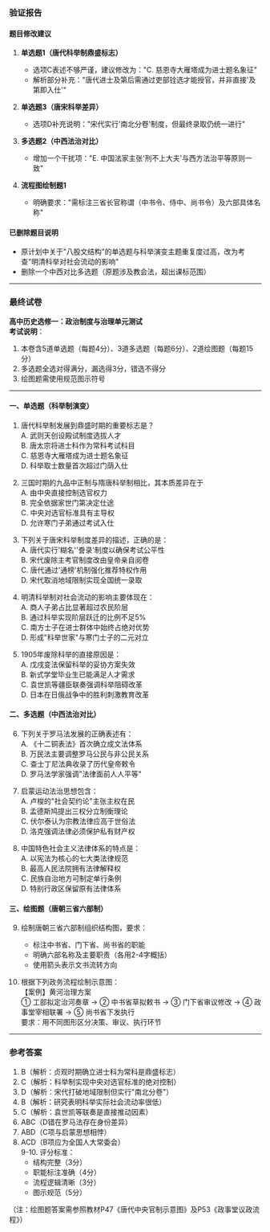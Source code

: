 ### 验证报告

#### 题目修改建议
1. **单选题1（唐代科举制鼎盛标志）**  
   - 选项C表述不够严谨，建议修改为："C. 慈恩寺大雁塔成为进士题名象征"  
   - 解析部分补充："唐代进士及第后需通过吏部铨选才能授官，并非直接'及第即入仕'"

2. **单选题3（唐宋科举差异）**  
   - 选项D补充说明："宋代实行'南北分卷'制度，但最终录取仍统一进行"

3. **多选题2（中西法治对比）**  
   - 增加一个干扰项："E. 中国法家主张'刑不上大夫'与西方法治平等原则一致"

4. **流程图绘制题1**  
   - 明确要求："需标注三省长官称谓（中书令、侍中、尚书令）及六部具体名称"

#### 已删除题目说明
- 原计划中关于"八股文结构"的单选题与科举演变主题重复度过高，改为考查"明清科举对社会流动的影响"
- 删除一个中西对比多选题（原题涉及教会法，超出课标范围）

---

### 最终试卷  
**高中历史选修一：政治制度与治理单元测试**  
**考试说明**：  
1. 本卷含5道单选题（每题4分）、3道多选题（每题6分）、2道绘图题（每题15分）  
2. 多选题全选对得满分，漏选得3分，错选不得分  
3. 绘图题需使用规范图示符号  

---

#### 一、单选题（科举制演变）  
1. 唐代科举制发展到鼎盛时期的重要标志是？  
   A. 武则天创设殿试制度选拔人才  
   B. 唐太宗将进士科作为常科考试科目  
   C. 慈恩寺大雁塔成为进士题名象征  
   D. 科举取士数量首次超过门荫入仕  

2. 三国时期的九品中正制与隋唐科举制相比，其本质差异在于  
   A. 由中央直接控制选官权力  
   B. 完全依据家世门第决定仕途  
   C. 中央对选官标准具有主导权  
   D. 允许寒门子弟通过考试入仕  

3. 下列关于唐宋科举制度差异的描述，正确的是：  
   A. 唐代实行'糊名''誊录'制度以确保考试公平性  
   B. 宋代废除主考官制度改由皇帝亲自阅卷  
   C. 唐代通过'通榜'机制强化推荐特权作用  
   D. 宋代取消地域限制实现全国统一录取  

4. 明清科举制对社会流动的影响主要体现在：  
   A. 商人子弟占比显著超过农民阶层  
   B. 通过科举实现阶层跃迁的比例不足5%  
   C. 南方士子在进士群体中始终占绝对优势  
   D. 形成"科举世家"与寒门士子的二元对立  

5. 1905年废除科举的直接原因是：  
   A. 戊戌变法保留科举的妥协方案失效  
   B. 新式学堂毕业生已能满足人才需求  
   C. 袁世凯等疆臣联奏强调科举阻碍改革  
   D. 日本在日俄战争中的胜利刺激教育改革  

#### 二、多选题（中西法治对比）  
6. 下列关于罗马法发展的正确表述有：  
   A. 《十二铜表法》首次确立成文法体系  
   B. 万民法主要调整罗马公民与非公民关系  
   C. 查士丁尼法典收录了历代皇帝敕令  
   D. 罗马法学家强调"法律面前人人平等"  

7. 启蒙运动法治思想包含：  
   A. 卢梭的"社会契约论"主张主权在民  
   B. 孟德斯鸠提出三权分立制衡理论  
   C. 伏尔泰认为宗教法律应高于世俗法  
   D. 洛克强调法律必须保护私有财产权  

8. 中国特色社会主义法律体系的特点是：  
   A. 以宪法为核心的七大类法律规范  
   B. 最高人民法院拥有法律解释权  
   C. 民族自治地方可制定单行条例  
   D. 特别行政区保留原有法律体系  

#### 三、绘图题（唐朝三省六部制）  
9. 绘制唐朝三省六部制组织结构图，要求：  
   - 标注中书省、门下省、尚书省的职能  
   - 明确六部名称及主要职责（各用2-4字概括）  
   - 使用箭头表示文书流转方向  

10. 根据下列政务流程绘制示意图：  
    【案例】黄河治理方案  
    ① 工部拟定治河奏章 → ② 中书省草拟敕书 → ③ 门下省审议修改 → ④ 政事堂宰相联署 → ⑤ 尚书省下发执行  
    要求：用不同图形区分决策、审议、执行环节  

---

### 参考答案  
1. B（解析：贞观时期确立进士科为常科是鼎盛标志）  
2. C（解析：科举制实现中央对选官标准的绝对控制）  
3. D（解析：宋代打破地域限制但实行"南北分卷"）  
4. B（解析：研究表明科举实际社会流动率很低）  
5. C（解析：袁世凯等联奏是直接推动因素）  
6. ABC（D错在罗马法存在身份差异）  
7. ABD（C项与启蒙思想相悖）  
8. ACD（B项应为全国人大常委会）  
9-10. 评分标准：  
   - 结构完整（3分）  
   - 职能标注准确（4分）  
   - 流程逻辑清晰（3分）  
   - 图示规范（5分）  

（注：绘图题答案需参照教材P47《唐代中央官制示意图》及P53《政事堂议政流程》）